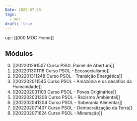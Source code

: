 ```yaml
---
Date: 2022-07-20
tags:
  - moc
draft: 'true'
---
```

up:: [[000 MOC Home]]

## Módulos
0. [[202201291507 Curso PSOL Painel de Abertura]]
1. [[202201301118 Curso PSOL - Ecossocialismo]]
2. [[202201311248 Curso PSOL - Transição Energética]]
3. [[202202011545 Curso PSOL - Amazônia e os desafios da Humanidade]]
4. [[202202031103 Curso PSOL - Povos Originários]]
5. [[202202031208 Curso PSOL - Racismo Ambiental]]
6. [[202202041204 Curso PSOL - Soberania Alimentar]]
7. [[202202071407 Curso PSOL - Democratização da Terra]]
8. [[202202071624 Curso PSOL - Mineração]]

